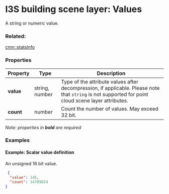 # I3S building scene layer: Values

A string or numeric value.

### Related:

[cmn::statsInfo](statsInfo.cmn.md)
### Properties

| Property | Type | Description |
| --- | --- | --- |
| **value** | string, number | Type of the attribute values after decompression, if applicable. Please note that `string` is not supported for point cloud scene layer attributes. |
| **count** | number | Count the number of values. May exceed 32 bit. |

*Note: properties in **bold** are required*

### Examples 

#### Example: Scalar value definition 

An unsigned 16 bit value. 

```json
 {
  "value": 145,
  "count": 14789654
} 
```

